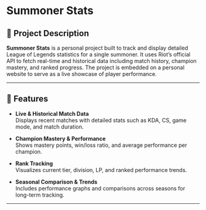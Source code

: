 # Summoner Stats

## 📝 Project Description

**Summoner Stats** is a personal project built to track and display detailed League of Legends statistics for a single summoner. It uses Riot’s official API to fetch real-time and historical data including match history, champion mastery, and ranked progress. The project is embedded on a personal website to serve as a live showcase of player performance.

---

## 🔧 Features

- **Live & Historical Match Data**  
  Displays recent matches with detailed stats such as KDA, CS, game mode, and match duration.

- **Champion Mastery & Performance**  
  Shows mastery points, win/loss ratio, and average performance per champion.

- **Rank Tracking**  
  Visualizes current tier, division, LP, and ranked performance trends.

- **Seasonal Comparison & Trends**  
  Includes performance graphs and comparisons across seasons for long-term tracking.

---
